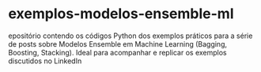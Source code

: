 # exemplos-modelos-ensemble-ml
epositório contendo os códigos Python dos exemplos práticos para a série de posts sobre Modelos Ensemble em Machine Learning (Bagging, Boosting, Stacking). Ideal para acompanhar e replicar os exemplos discutidos no LinkedIn
